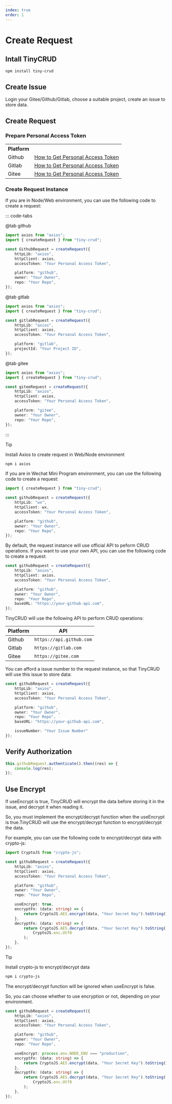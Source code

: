 ```yaml
---
index: true
order: 1
---
```


# Create Request

## Intall TinyCRUD

```bash
npm install tiny-crud
```

## Create Issue

Login your Gitee/Github/Gitlab, choose a suitable project, create an issue to store data.

## Create Request

### Prepare Personal Access Token

<table>
  <tr>
    <th>Platform</th>
    <th></th>
  </tr>
  <tr>
    <td>Github</td>
    <td><a href="https://www.google.com/search?q=Gitlab+Person+Access+Token">How to Get Personal Access Token</a></td>
  </tr>
  <tr>
    <td>Gitlab</td>
    <td><a href="https://www.google.com/search?q=Github+Person+Access+Token">How to Get Personal Access Token</a></td>
  </tr>
  <tr>
    <td>Gitee</td>
    <td><a href="https://www.google.com/search?q=Gitee+Person+Access+Token">How to Get Personal Access Token</a></td>
  </tr>
</table>

### Create Request Instance

If you are in Node/Web environment, you can use the following code to create a request:

::: code-tabs

@tab github

```ts
import axios from "axios";
import { createRequest } from "tiny-crud";

const GithubRequest = createRequest({
    httpLib: "axios",
    httpClient: axios,
    accessToken: "Your Personal Access Token",

    platform: "github",
    owner: "Your Owner",
    repo: "Your Repo",
});
```

@tab gitlab

```ts
import axios from "axios";
import { createRequest } from "tiny-crud";

const gitlabRequest = createRequest({
    httpLib: "axios",
    httpClient: axios,
    accessToken: "Your Personal Access Token",

    platform: "gitlab",
    projectId: "Your Project ID",
});
```

@tab gitee

```ts
import axios from "axios";
import { createRequest } from "tiny-crud";

const giteeRequest = createRequest({
    httpLib: "axios",
    httpClient: axios,
    accessToken: "Your Personal Access Token",

    platform: "gitee",
    owner: "Your Owner",
    repo: "Your Repo",
});
```

:::

> [!tip]
> Install Axios to create request in Web/Node environment
>
> ```bash
> npm i axios
> ```

If you are in Wechat Mini Program environment, you can use the following code to create a request:

```ts
import { createRequest } from "tiny-crud";

const githubRequest = createRequest({
    httpLib: "wx",
    httpClient: wx,
    accessToken: "Your Personal Access Token",

    platform: "github",
    owner: "Your Owner",
    repo: "Your Repo",
});
```

By default, the request instance will use official API to peform CRUD operations. If you want to use your own API, you can use the following code to create a request:

```ts {9}
const githubRequest = createRequest({
    httpLib: "axios",
    httpClient: axios,
    accessToken: "Your Personal Access Token",

    platform: "github",
    owner: "Your Owner",
    repo: "Your Repo",
    baseURL: "https://your-github-api.com",
});
```

TinyCRUD will use the following API to perform CRUD operations:

| Platform | API                      |
| -------- | ------------------------ |
| Github   | `https://api.github.com` |
| Gitlab   | `https://gitlab.com`     |
| Gitee    | `https://gitee.com`      |

You can afford a issue number to the request instance, so that TinyCRUD will use this issue to store data:

```ts {11}
const githubRequest = createRequest({
    httpLib: "axios",
    httpClient: axios,
    accessToken: "Your Personal Access Token",

    platform: "github",
    owner: "Your Owner",
    repo: "Your Repo",
    baseURL: "https://your-github-api.com",

    issueNumber: "Your Issue Number"
});
```

## Verify Authorization

```ts
this.githubRequest.authenticate().then((res) => {
    console.log(res);
});
```

## Use Encrypt

If useEncrypt is true, TinyCRUD will encrypt the data before storing it in the issue, and decrypt it when reading it.

So, you must implement the encrypt/decrypt function when the useEncrypt is true.TinyCRUD will use the encrypt/decrypt function to encrypt/decrypt the data.

For example, you can use the following code to encrypt/decrypt data with crypto-js:

```ts
import CryptoJS from "crypto-js";

const githubRequest = createRequest({
    httpLib: "axios",
    httpClient: axios,
    accessToken: "Your Personal Access Token",

    platform: "github",
    owner: "Your Owner",
    repo: "Your Repo",

    useEncrypt: true,
    encryptFn: (data: string) => {
        return CryptoJS.AES.encrypt(data, "Your Secret Key").toString();
    },
    decryptFn: (data: string) => {
        return CryptoJS.AES.decrypt(data, "Your Secret Key").toString(
            CryptoJS.enc.Utf8
        );
    },
});
```

> [!tip]
> Install crypto-js to encrypt/decrypt data
>
> ```bash
> npm i crypto-js
>

The encrypt/decrypt function will be ignored when useEncrypt is false.

So, you can choose whether to use encryption or not, depending on your environment.

```ts
const githubRequest = createRequest({
    httpLib: "axios",
    httpClient: axios,
    accessToken: "Your Personal Access Token",

    platform: "github",
    owner: "Your Owner",
    repo: "Your Repo",

    useEncrypt: process.env.NODE_ENV === "production",
    encryptFn: (data: string) => {
        return CryptoJS.AES.encrypt(data, "Your Secret Key").toString();
    },
    decryptFn: (data: string) => {
        return CryptoJS.AES.decrypt(data, "Your Secret Key").toString(
            CryptoJS.enc.Utf8
        );
    },
});
```
